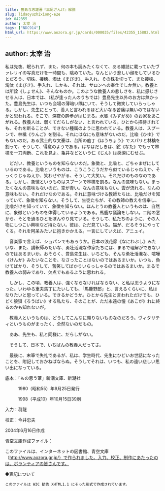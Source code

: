 ```yaml
---
title: 豊島与志雄著『高尾ざんげ』解説
slug: lidaoyuzhixiong-e2e
id: 042355
author: 太宰 治
tags: ["NDC914"]
html_url: https://www.aozora.gr.jp/cards/000035/files/42355_15882.html
---
```


## author: 太宰 治

私は先夜、眠られず、また、何の本も読みたくなくて、ある雑誌に載っていたヴァレリイの写真だけを一時間も、眺めていた。なんという悲しい顔をしているひとだろう、切株、接穂、淘汰《まびき》、手入れ、その株を切って、また接穂、淘汰《まびき》、手入れ、しかも、それは、サロンへの奉仕でしか無い。教養とは所詮《しょせん》、そんなものか。このような教養人の悲しさを、私に感じさせる人は、日本では、（私が逢った人のうちでは）豊島先生以外のお方は無かった。豊島先生は、いつも会場の薄暗い隅にいて、そうして微笑していらっしゃる。しかし、先生にとって、善人と言われるほど大いなる苦痛は無いのではないかと思われる。そこで、深夜の酔歩がはじまる。水甕《みずがめ》のお家をあこがれる。教養人は、弱くてだらしがない、と言われている。ひとから招待されても、それを断ることが、できない種属のように思われている。教養人は、スプーンで、林檎《りんご》を割る。それにはなにも意味がないのだ。比喩《ひゆ》でもないのだ。ある武士的な文豪は、台所の庖丁《ほうちょう》でスパリと林檎を割って、そうして、得意のようである。はなはだしきは、鉈《なた》でもって林檎を一刀両断、これを見よ、亀井などという仁《じん》は感涙にむせぶ。

　どだい、教養というものを知らないのだ。象徴と、比喩と、ごちゃまぜにしているのである。比喩というものは、こうこうこうだから似ているじゃねえか、そっくりじゃねえか、笑わせやがる、そうして大笑い。それだけのものなのである。しかし、象徴というものはスプーンで林檎を割る。なんの意味もない。まったくなんの意味もないのだ。空が青い。なんの意味もない。雲が流れる。なんの意味もない。それだけなのである。それに意味づける教師たちは、比喩だけを知っていて、象徴を知らない。そうして、生徒たちが、その教師の教えを信奉し、比喩だけを知っていて、象徴を知らない。ほんとうの教養人というものは、自然に、象徴というものを体得しているようである。馬鹿な議論をしない。二階の窓から、そとを通るひとをぼんやり見ている。そうして、私たちのように、その人物にしつこい興味など持たない。彼は、ただ見ている。猫が、だるそうにやってくる。それを阿呆みたいに抱きかかえる。一言にしていえば、アニュイ。

　音楽家で言えば、ショパンでもあろうか。日本の浪花節《なにわぶし》みたいな、また、講釈師みたいな、勇壮活溌な作家たちには、まるで理解ができないのではあるまいか。おそらく、豊島先生は、いちども、そんな勇壮活溌な、喧嘩《けんか》みたいなことを、なさったことはないのではあるまいか。いつも、負けてばかり、そうして、苦笑してばかりいらっしゃるのではあるまいか。まるで教養人の弱みであり、欠点でもあるように思われる。

　しかし、この頃、教養人は、強くならなければならない、と私は思うようになった。いわゆる車夫馬丁にたいしても、「馬鹿野郎」と、言えるくらいに、私はなりたいと思っている。できるかどうか。ひとから先生と言われただけでも、ひどく狼狽《ろうばい》する私たち、そのことが、ただ永遠の憧《あこが》れに終るのかも知れないが。

　教養人というものは、どうしてこんなに頼りないものなのだろう。ヴィタリティというものがまったく、全然ないのだもの。

　ああ、先生も、私と同様に、だらしがない。

　そうして、日本で、いちばんの教養人だってさ。

　最後に、末筆で失礼であるが、私は、学生時代、先生にひどいお世話になったことを、附記しておかねばならぬ。そうしてそれは、いつも、私の遠い悲しい思い出になっている。













底本：「もの思う葦」新潮文庫、新潮社


　　　1980（昭和55）年9月25日発行

　　　1998（平成10）年10月15日39刷

入力：蒋龍

校正：今井忠夫

2004年6月16日作成

青空文庫作成ファイル：

このファイルは、インターネットの図書館、青空文庫（http://www.aozora.gr.jp/）で作られました。入力、校正、制作にあたったのは、ボランティアの皆さんです。











●表記について


	このファイルは W3C 勧告 XHTML1.1 にそった形式で作成されています。